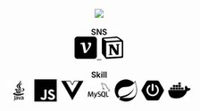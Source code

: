 <p align='center'>
    <img src="https://capsule-render.vercel.app/api?type=waving&color=auto&height=300&section=header&text=Welcome&fontSize=90&animation=fadeIn&fontAlignY=38&desc=This%20is%20J0JIN%20github&descAlignY=51&descAlign=62"/>
</p>

<div align='center'>
    <div><b>SNS</b></div>
<a href="https://velog.io/@tl5235566/posts">
  <img alt="velog" width="40px" src="./velog.svg" />&nbsp;
</a>
<a href="https://www.notion.so/851d395e20d445b08af7ba5af1ba0d41">
  <img alt="notion" width="40px" src="./notion.svg" />
</a>
<br/><br/>

<div><b>Skill</b></div>
<img alt="Java" width="40px" src="./java.svg" />&nbsp;
<img alt="Javascript" width="40px" src="./javascript.svg" />&nbsp;
<img alt="vuedotjs" width="40px" src="./vuedotjs.svg" />&nbsp;
<img alt="mysql" width="40px" src="./mysql.svg" />&nbsp;
<img alt="spring" width="40px" src="./spring.svg" />&nbsp;
<img alt="springboot" width="40px" src="./springboot.svg" />&nbsp;
<img alt="docker" width="40px" src="./docker.svg" />
</div>
